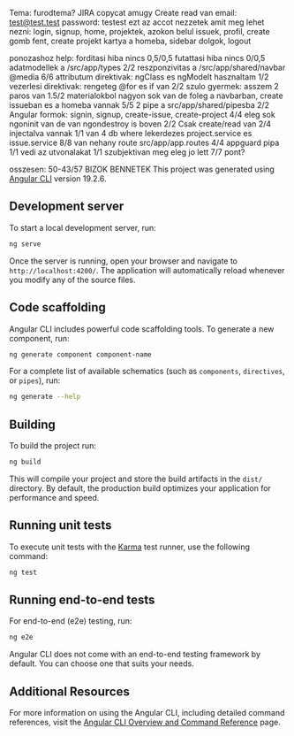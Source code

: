Tema: furodtema? JIRA copycat amugy
Create read van 
email:    test@test.test
password: testest
ezt az accot nezzetek
amit meg lehet nezni: login, signup, home, projektek, azokon belul issuek, profil, create gomb fent, create projekt kartya a homeba, sidebar dolgok, logout

ponozashoz help:
forditasi hiba nincs                                                                        0,5/0,5
futattasi hiba nincs                                                                        0/0,5
adatmodellek a /src/app/types                                                               2/2
reszponzivitas a /src/app/shared/navbar @media                                              6/6
attributum direktivak: ngClass es ngModelt hasznaltam                                       1/2
vezerlesi direktivak: rengeteg @for es if van                                               2/2
szulo gyermek: asszem 2 paros van                                                           1.5/2
materialokbol nagyon sok van de foleg a navbarban, create issueban es a homeba vannak       5/5
2 pipe a src/app/shared/pipesba                                                             2/2
Angular formok: signin, signup, create-issue, create-project                                4/4
eleg sok ngoninit van de van ngondestroy is boven                                           2/2
Csak create/read van                                                                        2/4
injectalva vannak                                                                           1/1
van 4 db where lekerdezes project.service es issue.service                                  8/8
van nehany route src/app/app.routes                                                         4/4
appguard pipa                                                                               1/1
vedi az utvonalakat                                                                         1/1
szubjektivan meg eleg jo lett                                                               7/7 pont?

osszesen:                                                                                   50-43/57 BIZOK BENNETEK
This project was generated using [Angular CLI](https://github.com/angular/angular-cli) version 19.2.6.

## Development server

To start a local development server, run:

```bash
ng serve
```

Once the server is running, open your browser and navigate to `http://localhost:4200/`. The application will automatically reload whenever you modify any of the source files.

## Code scaffolding

Angular CLI includes powerful code scaffolding tools. To generate a new component, run:

```bash
ng generate component component-name
```

For a complete list of available schematics (such as `components`, `directives`, or `pipes`), run:

```bash
ng generate --help
```

## Building

To build the project run:

```bash
ng build
```

This will compile your project and store the build artifacts in the `dist/` directory. By default, the production build optimizes your application for performance and speed.

## Running unit tests

To execute unit tests with the [Karma](https://karma-runner.github.io) test runner, use the following command:

```bash
ng test
```

## Running end-to-end tests

For end-to-end (e2e) testing, run:

```bash
ng e2e
```

Angular CLI does not come with an end-to-end testing framework by default. You can choose one that suits your needs.

## Additional Resources

For more information on using the Angular CLI, including detailed command references, visit the [Angular CLI Overview and Command Reference](https://angular.dev/tools/cli) page.
